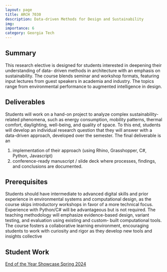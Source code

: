 ```yaml
---
layout: page
title: ARCH 7030
description: Data-driven Methods for Design and Sustainability
img:
importance: 6
category: Georgia Tech
---
```


## Summary 

This research elective is designed for students interested in deepening their understanding of data-
driven methods in architecture with an emphasis on sustainability. The course blends seminar and workshop
formats, featuring input lectures from guest speakers in academia and industry. The topics range from
environmental performance to augmented intelligence in design.


## Deliverables

Students will work on a hand-on project to analyze complex sustainability-related phenomena,
such as energy consumption, mobility patterns, thermal comfort, daylighting, well-being, and quality of space.
To this end, students will develop an individual research question that they will answer with a data-driven
approach, developed over the semester. The final deliverable is an 

1. implementation of their approach (using
Rhino, Grasshopper, C#, Python, Javascript)
1. conference-ready manuscript / slide deck where processes, findings, and
conclusions are documented.

## Prerequisites

Students should have intermediate to advanced digital skills and prior experience in
environmental systems and computational design, as the course skips introductory workshops in favor of a
more technical focus. Experience with Python/C# will be advantageous but is not required. The teaching
methodology will emphasize evidence-based design, variant testing, and evaluation using existing and custom-
built computational tools. The course fosters a collaborative learning environment, encouraging students to
work with curiosity and rigor as they develop new tools and insights collective


## Student Work


[End of the Year Showcase Spring 2024](https://docs.google.com/presentation/d/1RIA9eXbKeIs5qVsY4dk0Hmx-pkCRkQFzZ57IIxE_gdo/edit?usp=sharing)

